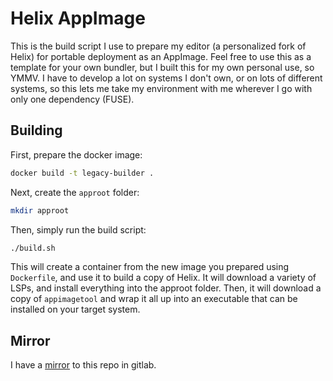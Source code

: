 # Helix AppImage

This is the build script I use to prepare my editor (a personalized fork of Helix)
for portable deployment as an AppImage. Feel free to use this as a template for your
own bundler, but I built this for my own personal use, so YMMV. I have to develop a
lot on systems I don't own, or on lots of different systems, so this lets me take
my environment with me wherever I go with only one dependency (FUSE).

## Building

First, prepare the docker image:

```bash
docker build -t legacy-builder .
```

Next, create the `approot` folder:
```bash
mkdir approot
```

Then, simply run the build script:

```bash
./build.sh
```

This will create a container from the new image you prepared using `Dockerfile`, and
use it to build a copy of Helix. It will download a variety of LSPs, and install
everything into the approot folder. Then, it will download a copy of `appimagetool`
and wrap it all up into an executable that can be installed on your target system.

## Mirror

I have a [mirror](https://gitlab.com/jgroboredo/helix-appimage) to this repo
in gitlab.

